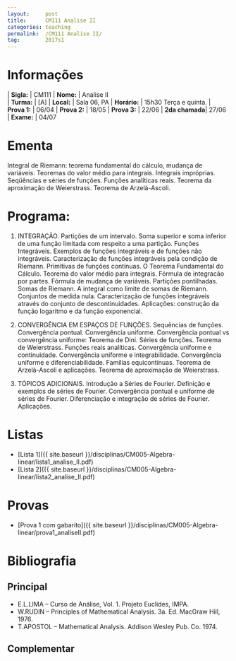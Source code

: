 ```yaml
---
layout:     post
title:      CM111 Analise II
categories: teaching
permalink:  /CM111 Analise II/
tag:        2017s1
---
```


# Informações

  | **Sigla:**   | CM111
  | **Nome:**    | Analise II  
  | **Turma:**   | [A]
  | **Local:**   | Sala 06, PA
  | **Horário:** | 15h30 Terça e quinta. 
  | **Prova 1:** | 06/04
  | **Prova 2:** | 18/05
  | **Prova 3:** | 22/06
  | **2da chamada**| 27/06
  | **Exame:**   | 04/07

# Ementa

  Integral de Riemann: teorema fundamental do cálculo, mudança de variáveis. Teoremas do valor médio para integrais. 
  Integrais impróprias. Seqüências e séries de funções. Funções analíticas reais. Teorema da aproximação de Weierstrass. 
  Teorema de Arzelà-Ascoli.

# Programa:
 
 1. INTEGRAÇÃO. Partições de um intervalo. Soma superior e soma inferior de uma 
 função limitada com respeito a uma partição. 
 Funções Integráveis. Exemplos de funções integráveis e de funções não integráveis. 
 Caracterização de funções integráveis pela condição de Riemann. 
 Primitivas de funções contínuas. O Teorema Fundamental do Cálculo. 
 Teorema do valor médio para integrais. Fórmula de integracão por partes. 
 Fórmula de mudança de variáveis. Partições pontilhadas. Somas de Riemann. 
 A integral como limite de somas de Riemann. 
 Conjuntos de medida nula. 
 Caracterização de funções integráveis através do conjunto de descontinuidades. 
 Aplicações: construção da função logaritmo e da função exponencial.

 2. CONVERGÊNCIA EM ESPAÇOS DE FUNÇÕES. Sequências de funções. Convergência pontual. 
 Convergência uniforme. Convergência pontual vs convergência uniforme: 
 Teorema de Dini. Séries de funções. Teorema de Weierstrass. 
 Funções reais analíticas. Convergência uniforme e continuidade. 
 Convergência uniforme e integrabilidade. Convergência uniforme e diferenciabilidade. 
 Famílias equicontínuas. Teorema de Arzelà-Ascoli e aplicações. 
 Teorema de aproximação de Weierstrass.
    
 3. TÓPICOS ADICIONAIS. Introdução a Séries de Fourier. 
 Definição e exemplos de séries de Fourier. Convergência pontual e uniforme de séries de Fourier. 
 Diferenciação e integração de séries de Fourier. Aplicações.
 
# Listas

  - [Lista 1]({{ site.baseurl }}/disciplinas/CM005-Algebra-linear/lista1_analise_II.pdf)
  - [Lista 2]({{ site.baseurl }}/disciplinas/CM005-Algebra-linear/lista2_analise_II.pdf)

# Provas

  - [Prova 1 com gabarito]({{ site.baseurl }}/disciplinas/CM005-Algebra-linear/prova1_analiseII.pdf)
 
# Bibliografia

## Principal

- E.L.LIMA – Curso de Análise, Vol. 1. Projeto Euclides, IMPA.
- W.RUDIN – Principles of Mathematical Analysis. 3a. Ed. MacGraw Hill, 1976.
- T.APOSTOL – Mathematical Analysis. Addison Wesley Pub. Co. 1974.

## Complementar
